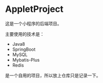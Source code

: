 # AppletProject
这是一个小程序的后端项目。

主要使用的技术是：

- Java8
- SpringBoot
- MySQL
- Mybatis-Plus
- Redis

是一个自用的项目，所以放上仓库只是记录一下。